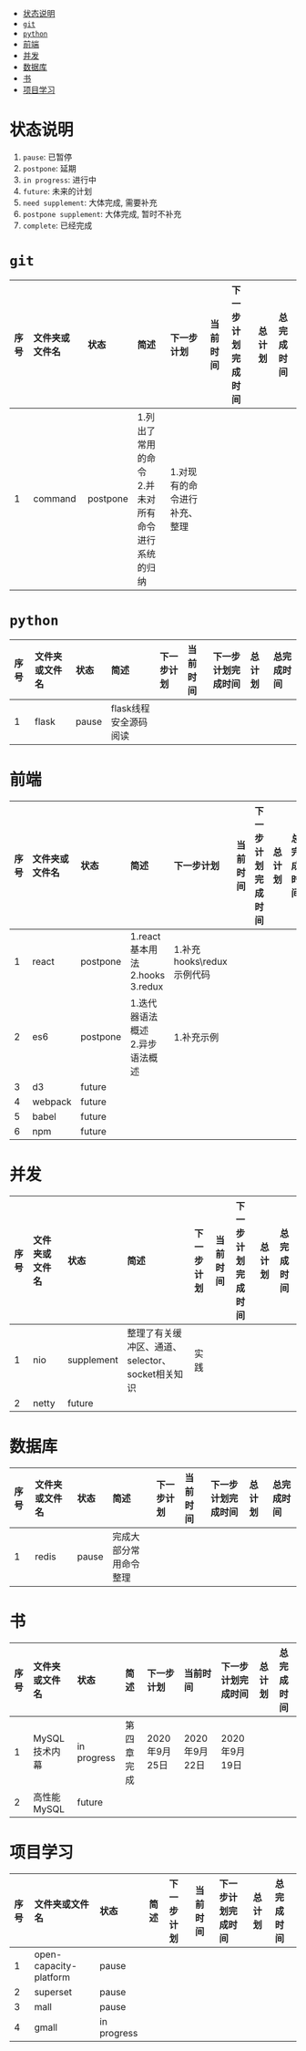 - [状态说明](#状态说明)
- [`git`](#git)
- [`python`](#python)
- [前端](#前端)
- [并发](#并发)
- [数据库](#数据库)
- [书](#书)
- [项目学习](#项目学习)
# 状态说明
1. `pause`: 已暂停
2. `postpone`: 延期
3. `in progress`: 进行中
4. `future`: 未来的计划
5. `need supplement`: 大体完成, 需要补充
6. `postpone supplement`: 大体完成, 暂时不补充
7. `complete`: 已经完成
# `git`
|序号|文件夹或文件名|状态|简述|下一步计划|当前时间|下一步计划完成时间|总计划|总完成时间
|:-|:-|:-|:-|:-|:-|:-|:-|:-|
|1|command|postpone|1.列出了常用的命令<br>2.并未对所有命令进行系统的归纳|1.对现有的命令进行补充、整理
# `python`
|序号|文件夹或文件名|状态|简述|下一步计划|当前时间|下一步计划完成时间|总计划|总完成时间
|:-|:-|:-|:-|:-|:-|:-|:-|:-|
1|flask|pause|flask线程安全源码阅读
# 前端
|序号|文件夹或文件名|状态|简述|下一步计划|当前时间|下一步计划完成时间|总计划|总完成时间
|:-|:-|:-|:-|:-|:-|:-|:-|:-|
1|react|postpone|1.react基本用法<br>2.hooks<br>3.redux|1.补充hooks\redux示例代码
2|es6|postpone|1.迭代器语法概述<br>2.异步语法概述|1.补充示例
3|d3|future|
4|webpack|future
5|babel|future
6|npm|future
# 并发
|序号|文件夹或文件名|状态|简述|下一步计划|当前时间|下一步计划完成时间|总计划|总完成时间
|:-|:-|:-|:-|:-|:-|:-|:-|:-|
1|nio|supplement|整理了有关缓冲区、通道、selector、socket相关知识|实践
2|netty|future
# 数据库
|序号|文件夹或文件名|状态|简述|下一步计划|当前时间|下一步计划完成时间|总计划|总完成时间
|:-|:-|:-|:-|:-|:-|:-|:-|:-|
1|redis|pause|完成大部分常用命令整理
# 书
|序号|文件夹或文件名|状态|简述|下一步计划|当前时间|下一步计划完成时间|总计划|总完成时间
|:-|:-|:-|:-|:-|:-|:-|:-|:-|
1|MySQL技术内幕|in progress|第四章完成|2020年9月25日|2020年9月22日|2020年9月19日
2|高性能MySQL|future|
# 项目学习
|序号|文件夹或文件名|状态|简述|下一步计划|当前时间|下一步计划完成时间|总计划|总完成时间
|:-|:-|:-|:-|:-|:-|:-|:-|:-|
1|open-capacity-platform|pause
2|superset|pause
3|mall|pause
4|gmall|in progress